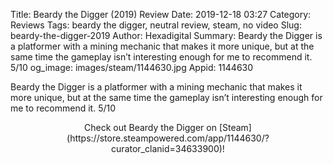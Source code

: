 Title: Beardy the Digger (2019) Review
Date: 2019-12-18 03:27
Category: Reviews
Tags: beardy the digger, neutral review, steam, no video
Slug: beardy-the-digger-2019
Author: Hexadigital
Summary: Beardy the Digger is a platformer with a mining mechanic that makes it more unique, but at the same time the gameplay isn’t interesting enough for me to recommend it. 5/10
og_image: images/steam/1144630.jpg
Appid: 1144630

Beardy the Digger is a platformer with a mining mechanic that makes it more unique, but at the same time the gameplay isn’t interesting enough for me to recommend it. 5/10

<center>Check out Beardy the Digger on [Steam](https://store.steampowered.com/app/1144630/?curator_clanid=34633900)!</center>